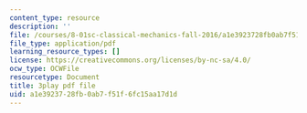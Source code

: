 ```yaml
---
content_type: resource
description: ''
file: /courses/8-01sc-classical-mechanics-fall-2016/a1e3923728fb0ab7f51f6fc15aa17d1d_vUg50UI1aqs.pdf
file_type: application/pdf
learning_resource_types: []
license: https://creativecommons.org/licenses/by-nc-sa/4.0/
ocw_type: OCWFile
resourcetype: Document
title: 3play pdf file
uid: a1e39237-28fb-0ab7-f51f-6fc15aa17d1d
---
```


